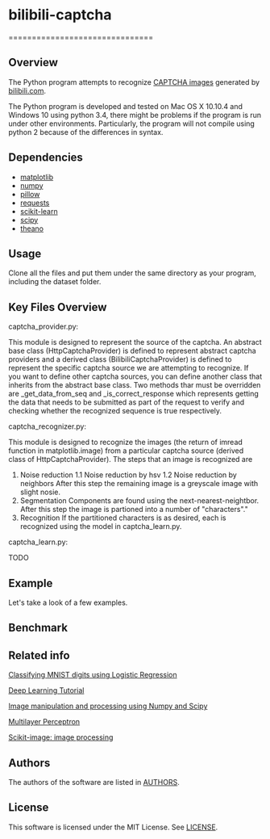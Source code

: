 # bilibili-captcha
===============================

## Overview

The Python program attempts to recognize [CAPTCHA images](http://www.bilibili.com/captcha) generated by [bilibili.com](http://www.bilibili.com/).

The Python program is developed and tested on Mac OS X 10.10.4 and Windows 10 using python 3.4, there might be
problems if the program is run under other environments. Particularly, the program will not compile using python
2 because of the differences in syntax.

## Dependencies

- [matplotlib](http://matplotlib.org)
- [numpy](http://www.numpy.org)
- [pillow](https://python-pillow.github.io/)
- [requests](http://www.python-requests.org/en/latest)
- [scikit-learn](http://scikit-learn.org/stable)
- [scipy](http://www.scipy.org)
- [theano](http://deeplearning.net/software/theano)

## Usage

Clone all the files and put them under the same directory as your program, including the dataset folder.

## Key Files Overview

captcha_provider.py:

This module is designed to represent the source of the captcha. An abstract base class (HttpCaptchaProvider) is 
defined to represent abstract captcha providers and a derived class (BilibiliCaptchaProvider) is defined to 
represent the specific captcha source we are attempting to recognize. If you want to define other captcha 
sources, you can define another class that inherits from the abstract base class. Two methods thar must be 
overridden are _get_data_from_seq and _is_correct_response which represents getting the data that needs to be 
submitted as part of the request to verify and checking whether the recognized sequence is true respectively.

captcha_recognizer.py:

This module is designed to recognize the images (the return of imread function in matplotlib.image) from a 
particular captcha source (derived class of HttpCaptchaProvider). The steps that an image is recognized are

1. Noise reduction 
  1.1 Noise reduction by hsv
  1.2 Noise reduction by neighbors
After this step the remaining image is a greyscale image with slight nosie.
2. Segmentation
Components are found using the next-nearest-neightbor.
After this step the image is partioned into a number of "characters"."
3. Recognition
If the partitioned characters is as desired, each is recognized using the model in captcha_learn.py.


captcha_learn.py:

TODO

## Example

Let's take a look of a few examples.

## Benchmark

## Related info

[Classifying MNIST digits using Logistic Regression](http://deeplearning.net/tutorial/logreg.html)

[Deep Learning Tutorial](http://deeplearning.net/tutorial/contents.html)

[Image manipulation and processing using Numpy and Scipy](http://scipy-lectures.github.io/advanced/image_processing/)

[Multilayer Perceptron](http://deeplearning.net/tutorial/mlp.html)

[Scikit-image: image processing](http://scipy-lectures.github.io/packages/scikit-image/)

## Authors

The authors of the software are listed in [AUTHORS](AUTHORS).

## License

This software is licensed under the MIT License. See [LICENSE](LICENSE).
